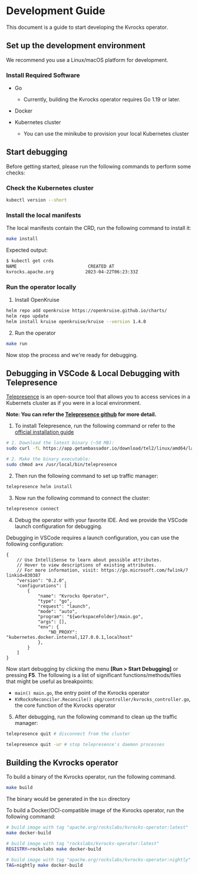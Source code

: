 # Development Guide

This document is a guide to start developing the Kvrocks operator.

## Set up the development environment

We recommend you use a Linux/macOS platform for development.

### Install Required Software
-   Go
    
    -   Currently, building the Kvrocks operator requires Go 1.19 or later.
-   Docker
-   Kubernetes cluster
    
    -   You can use the minikube to provision your local Kubernetes cluster

## Start debugging

Before getting started, please run the following commands to perform some checks:

### Check the Kubernetes cluster

```bash
kubectl version --short
```

### Install the local manifests

The local manifests contain the CRD, run the following command to install it:

```bash
make install
```

Expected output:
```bash
$ kubectl get crds
NAME                           CREATED AT
kvrocks.apache.org            2023-04-22T06:23:33Z
```

### Run the operator locally

1. Install OpenKruise

```bash
helm repo add openkruise https://openkruise.github.io/charts/
helm repo update
helm install kruise openkruise/kruise --version 1.4.0
```

2. Run the operator

```bash
make run
```
Now stop the process and we're ready for debugging.

## Debugging in VSCode & Local Debugging with Telepresence

[Telepresence](https://github.com/telepresenceio/telepresence) is an open-source tool that allows you to access services in a Kubernets cluster as if you were in a local environment.

**Note: You can refer the [Telepresence github](https://github.com/telepresenceio/telepresence) for more detail.**

1. To install Telepresence, run the following command or refer to the [official installation guide](https://www.getambassador.io/docs/telepresence/latest/install?os=gnu-linux#install)

```bash
# 1. Download the latest binary (~50 MB):
sudo curl -fL https://app.getambassador.io/download/tel2/linux/amd64/latest/telepresence -o /usr/local/bin/telepresence

# 2. Make the binary executable:
sudo chmod a+x /usr/local/bin/telepresence
```

2. Then run the following command to set up traffic manager:

```bash
telepresence helm install
```

3. Now run the following command to connect the cluster:

```bash
telepresence connect
```

4. Debug the operator with your favorite IDE. And we provide the VSCode launch configuration for debugging.


Debugging in VSCode requires a launch configuration, you can use the following configuration:

```jsonc launch.json
{
    // Use IntelliSense to learn about possible attributes.
    // Hover to view descriptions of existing attributes.
    // For more information, visit: https://go.microsoft.com/fwlink/?linkid=830387
    "version": "0.2.0",
    "configurations": [
        {
            "name": "Kvrocks Operator",
            "type": "go",
            "request": "launch",
            "mode": "auto",
            "program": "${workspaceFolder}/main.go",
            "args": [],
            "env": {
                "NO_PROXY": "kubernetes.docker.internal,127.0.0.1,localhost"
            },
        }
    ]
}
```
Now start debugging by clicking the menu **[Run > Start Debugging]** or pressing **F5**. The following is a list of significant functions/methods/files that might be useful as breakpoints:

* `main() main.go`, the entry point of the Kvrocks operator
* `KVRocksReconciler.Reconcile() pkg/controller/kvrocks_controller.go`, the core function of the Kvrocks operator

5. After debugging, run the following command to clean up the traffic manager:

```bash
telepresence quit # disconnect from the cluster

telepresence quit -ur # stop telepresence's daemon processes
```

## Building the Kvrocks operator

To build a binary of the Kvrocks operator, run the following command.

```bash
make build
```

The binary would be generated in the `bin` directory


To build a Docker/OCI-compatible image of the Kvrocks operator, run the following command:

```bash
# build image with tag "apache.org/rockslabs/kvrocks-operator:latest"
make docker-build

# build image with tag "rockslabs/kvrocks-operator:latest"
REGISTRY=rockslabs make docker-build

# build image with tag "apache.org/rockslabs/kvrocks-operator:nightly"
TAG=nightly make docker-build
```

